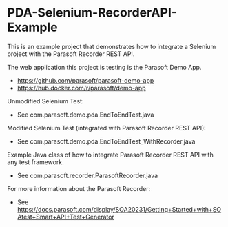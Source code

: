 # PDA-Selenium-RecorderAPI-Example
This is an example project that demonstrates how to integrate a Selenium project with the Parasoft Recorder REST API.

The web application this project is testing is the Parasoft Demo App.
- https://github.com/parasoft/parasoft-demo-app
- https://hub.docker.com/r/parasoft/demo-app

Unmodified Selenium Test:
- See com.parasoft.demo.pda.EndToEndTest.java

Modified Selenium Test (integrated with Parasoft Recorder REST API):
- See com.parasoft.demo.pda.EndToEndTest_WithRecorder.java

Example Java class of how to integrate Parasoft Recorder REST API with any test framework.
- See com.parasoft.recorder.ParasoftRecorder.java

For more information about the Parasoft Recorder:
- See https://docs.parasoft.com/display/SOA20231/Getting+Started+with+SOAtest+Smart+API+Test+Generator
